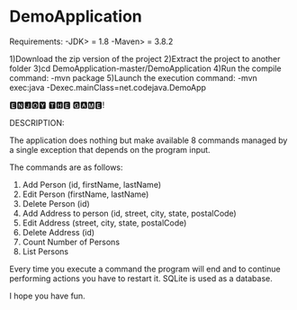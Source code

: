 # DemoApplication

Requirements:
-JDK> = 1.8
-Maven> = 3.8.2

1)Download the zip version of the project
2)Extract the project to another folder
3)cd DemoApplication-master/DemoApplication
4)Run the compile command: -mvn package
5)Launch the execution command: -mvn exec:java -Dexec.mainClass=net.codejava.DemoApp


🅴🅽🅹🅾🆈 🆃🅷🅴 🅶🅰🅼🅴!

DESCRIPTION:

The application does nothing but make available 8 commands managed by a single exception that depends on the program input.

The commands are as follows:

1. Add Person (id, firstName, lastName)
2. Edit Person (firstName, lastName)
3. Delete Person (id)
4. Add Address to person (id, street, city, state, postalCode)
5. Edit Address (street, city, state, postalCode)
6. Delete Address (id)
7. Count Number of Persons
8. List Persons

Every time you execute a command the program will end and to continue performing actions you have to restart it.
SQLite is used as a database.

I hope you have fun.
